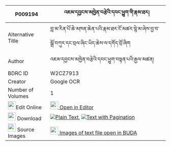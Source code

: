 |P009194|འཇམ་དབྱངས་མཁྱེན་བརྩེའི་དབང་ཕྱུག་གི་རྣམ་ཐར། 
| --- | --- 
|Alternative Title |བླ་མ་རིན་པོ་ཆེ་མཁན་ཆེན་པའི་རྣམ་ཐར་ངོ་མཚར་སྙེ་མ་ཞེས་བྱ་བ་སྒྲོ་བཀུར་དང་བྲལ་ཞིང་ཡིད་ཆེས་ལ་དགོད་བྲོ་ཞིག
|Author| འཇམ་དབྱངས་མཁྱེན་བརྩེའི་དབང་ཕྱུག་བསྟན་པའི་རྒྱལ་མཚན།
|BDRC ID | W2CZ7913
|Creator | Google OCR
|Number of Volumes| 1
|<img width="25" src="https://img.icons8.com/color/25/000000/edit-property.png">Edit Online| [<img width="25" src="https://avatars.githubusercontent.com/u/45091458?s=200&v=4"> Open in Editor](http://editor.openpecha.org/P009194)
|<img width="25" src="https://img.icons8.com/fluent/48/000000/download-2.png"/>  Download | [![](https://img.icons8.com/color/20/000000/txt.png)Plain Text](https://github.com/Openpecha/P009194/releases/download/v1/jamyang_khyentse_i_wangchuk_gi_plain_P009194.zip), [![](https://img.icons8.com/color/20/000000/txt.png)Text with Pagination](https://github.com/Openpecha/P009194/releases/download/v1/jamyang_khyentse_i_wangchuk_gi_pages_P009194.zip)
|<img width="25" src="https://img.icons8.com/plasticine/100/000000/pictures-folder.png"/>  Source Images | [<img width="25" src="https://library.bdrc.io/icons/BUDA-small.svg"> Images of text file open in BUDA](https://library.bdrc.io/show/bdr:W2CZ7913)